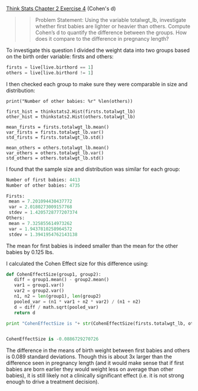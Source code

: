 [Think Stats Chapter 2 Exercise 4](http://greenteapress.com/thinkstats2/html/thinkstats2003.html#toc24) (Cohen's d)

>> Problem Statement: Using the variable totalwgt_lb, investigate whether first babies are lighter or heavier than others. Compute Cohen’s d to quantify the difference between the groups. How does it compare to the difference in pregnancy length?

To investigate this question I divided the weight data into two groups based on the birth order variable: firsts and others:

```python
firsts = live[live.birthord == 1]  
others = live[live.birthord != 1]
```
I then checked each group to make sure they were comparable in size and distribution:

```pythonprint("Number of first babies: %r" %len(firsts))
print("Number of other babies: %r" %len(others))

first_hist = thinkstats2.Hist(firsts.totalwgt_lb)  
other_hist = thinkstats2.Hist(others.totalwgt_lb)  

mean_firsts = firsts.totalwgt_lb.mean()  
var_firsts = firsts.totalwgt_lb.var()  
std_firsts = firsts.totalwgt_lb.std()  

mean_others = others.totalwgt_lb.mean()  
var_others = others.totalwgt_lb.var()  
std_others = others.totalwgt_lb.std()  
```
I found that the sample size and distribution was similar for each group:

```python
Number of first babies: 4413
Number of other babies: 4735

Firsts: 
 mean = 7.201094430437772 
 var = 2.0180273009157768 
 stdev = 1.4205728777207374
Others: 
 mean = 7.325855614973262 
 var = 1.9437810258964572 
 stdev = 1.3941954762143138
 ```
 
 The mean for first babies is indeed smaller than the mean for the other babies by 0.125 lbs. 
 
 I calculated the Cohen Effect size for this difference using:
 ```python
 def CohenEffectSize(group1, group2):
    diff = group1.mean() - group2.mean()
    var1 = group1.var()
    var2 = group2.var()
    n1, n2 = len(group1), len(group2)
    pooled_var = (n1 * var1 + n2 * var2) / (n1 + n2)
    d = diff / math.sqrt(pooled_var)
    return d

print "CohenEffectSize is "+ str(CohenEffectSize(firsts.totalwgt_lb, others.totalwgt_lb))


CohenEffectSize is -0.0886729270726
```

The difference in the means of birth weight between first babies and others is 0.089 standard deviations. Though this is about 3x larger than the difference seen in pregnancy length (and it would make sense that if first babies are born earlier they would weight less on average than other babies), it is still likely not a clinically significant effect (i.e. it is not strong enough to drive a treatment decision). 
 
 
